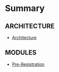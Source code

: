 # Summary

## ARCHITECTURE
*  [Architecture](MOSIP-Architecture.md)

## MODULES
*  [Pre-Registration](Pre-Registration.md)
